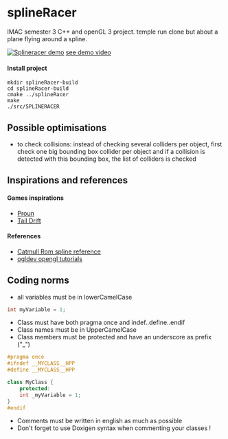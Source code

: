 # splineRacer
IMAC semester 3 C++ and openGL 3 project. temple run clone but about a plane flying around a spline.

[![Splineracer demo](https://img.youtube.com/vi/6p8Vq_vyp4g/0.jpg)](https://www.youtube.com/watch?v=6p8Vq_vyp4g)
[see demo video](https://youtu.be/6p8Vq_vyp4g)

#### Install project
```shell
mkdir splineRacer-build
cd splineRacer-build
cmake ../splineRacer
make
./src/SPLINERACER
```
## Possible optimisations

- to check collisions: instead of checking several colliders per object, first check one big bounding box collider per object and if a collision is detected with this bounding box, the list of colliders is checked 

## Inspirations and references

#### Games inspirations
- [Proun](http://www.proun-game.com)
- [Tail Drift](https://store.steampowered.com/app/330520/Tail_Drift/)

#### References
- [Catmull Rom spline reference](https://en.wikipedia.org/wiki/Cubic_Hermite_spline)
- [ogldev opengl tutorials](http://ogldev.atspace.co.uk/)

## Coding norms

- all variables must be in lowerCamelCase
```c++
int myVariable = 1;
```

- Class must have both pragma once and indef..define..endif
- Class names must be in UpperCamelCase
- Class members must be protected and have an underscore as prefix ("\_")

```c++
#pragma once
#ifndef __MYCLASS__HPP
#define __MYCLASS__HPP

class MyClass {
	protected:
    int _myVariable = 1;
}
#endif
```

- Comments must be written in english as much as possible
- Don't forget to use Doxigen syntax when commenting your classes !


